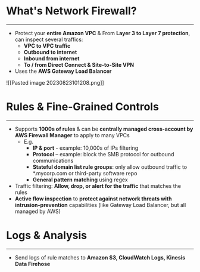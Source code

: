 # What's Network Firewall?
---

* Protect your **entire Amazon VPC** & From **Layer 3 to Layer 7 protection**, can inspect several traffics:
	* **VPC to VPC traffic** 
	* **Outbound to internet** 
	* **Inbound from internet** 
	* **To / from Direct Connect & Site-to-Site VPN**
* Uses the **AWS Gateway Load Balancer**

![[Pasted image 20230823101208.png]]

# Rules & Fine-Grained Controls
---

* Supports **1000s of rules** & can be **centrally managed cross-account by AWS Firewall Manager** to apply to many VPCs
	* E.g.
		* **IP & port** - example: 10,000s of IPs filtering
		* **Protocol** – example: block the SMB protocol for outbound communications
		* **Stateful domain list rule groups**: only allow outbound traffic to *.mycorp.com or third-party software repo
		* **General pattern matching** using regex
* Traffic filtering: **Allow, drop, or alert for the traffic** that matches the rules
* **Active flow inspection** to **protect against network threats with intrusion-prevention** capabilities (like Gateway Load Balancer, but all managed by AWS)

# Logs & Analysis
---

* Send logs of rule matches to **Amazon S3, CloudWatch Logs, Kinesis Data Firehose**